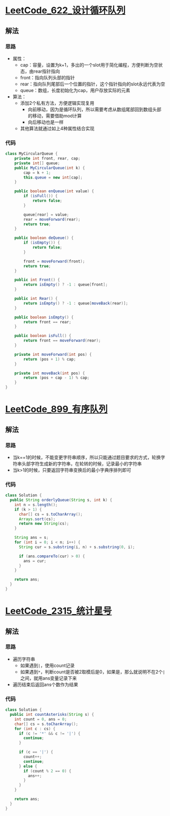 # [LeetCode_622_设计循环队列](https://leetcode.cn/problems/design-circular-queue/)
## 解法
### 思路
- 属性：
  - cap：容量，设置为k+1，多出的一个slot用于简化编程，方便判断为空状态，由rear指针指向
  - front：指向队列头部的指针
  - rear：指向队列尾部后一个位置的指针，这个指针指向的slot永远代表为空
  - queue：数组，长度初始化为cap，用户存放实际的元素
- 算法：
  - 添加2个私有方法，方便逻辑实现复用
    - 向前移动，因为是循环队列，所以需要考虑从数组尾部回到数组头部的移动，需要借助mod计算
    - 向后移动也是一样
  - 其他算法就通过如上4种属性结合实现
### 代码
```java
class MyCircularQueue {
    private int front, rear, cap;
    private int[] queue;
    public MyCircularQueue(int k) {
        cap = k + 1;
        this.queue = new int[cap];
    }

    public boolean enQueue(int value) {
        if (isFull()) {
            return false;
        }

        queue[rear] = value;
        rear = moveForward(rear);
        return true;
    }

    public boolean deQueue() {
        if (isEmpty()) {
            return false;
        }

        front = moveForward(front);
        return true;
    }

    public int Front() {
        return isEmpty() ? -1 : queue[front];
    }

    public int Rear() {
        return isEmpty() ? -1 : queue[moveBack(rear)];
    }

    public boolean isEmpty() {
        return front == rear;
    }

    public boolean isFull() {
        return front == moveForward(rear);
    }

    private int moveForward(int pos) {
        return (pos + 1) % cap;
    }

    private int moveBack(int pos) {
        return (pos + cap - 1) % cap;
    }
}
```
# [LeetCode_899_有序队列](https://leetcode.cn/problems/orderly-queue/)
## 解法
### 思路
- 当k==1的时候，不能变更字符串顺序，所以只能通过题目要求的方式，轮换字符串头部字符生成新的字符串，在轮转的时候，记录最小的字符串
- 当k>1的时候，只要返回字符串变换后的最小字典序排列即可
### 代码
```java
class Solution {
  public String orderlyQueue(String s, int k) {
    int n = s.length();
    if (k > 1) {
      char[] cs = s.toCharArray();
      Arrays.sort(cs);
      return new String(cs);
    }

    String ans = s;
    for (int i = 0; i < n; i++) {
      String cur = s.substring(i, n) + s.substring(0, i);

      if (ans.compareTo(cur) > 0) {
        ans = cur;
      }
    }

    return ans;
  }
}
```
# [LeetCode_2315_统计星号](https://leetcode.cn/problems/count-asterisks/)
## 解法
### 思路
- 遍历字符串
  - 如果遇到`|`，使用count记录
  - 如果遇到`*`，判断count是否被2取模后是0，如果是，那么就说明不在2个`|`之间，就用ans变量记录下来
- 遍历结束后返回ans个数作为结果
### 代码
```java
class Solution {
  public int countAsterisks(String s) {
    int count = 0, ans = 0;
    char[] cs = s.toCharArray();
    for (int c : cs) {
      if (c != '*' && c != '|') {
        continue;
      }

      if (c == '|') {
        count++;
        continue;
      } else {
        if (count % 2 == 0) {
          ans++;
        }
      }
    }

    return ans;
  }
}
```